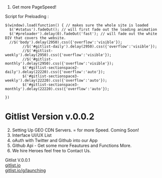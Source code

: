 
1. Get more PageSpeed!

Script for Preloading : 



    $(window).load(function() { // makes sure the whole site is loaded
      $('#status').fadeOut(); // will first fade out the loading animation
      $('#preloader').delay(0).fadeOut('fast'); // will fade out the white DIV that covers the website.
      //$('body').delay(2950).css({'overflow':'visible'});
            //$('#gitlist-daily').delay(2950).css({'overflow':'visible'});
            //$('#gitlist-weekly').delay(2950).css({'overflow':'visible'});
            //$('#gitlist-monthly').delay(2950).css({'overflow':'visible'});
            $('#gitlist-sectionspace2-daily').delay(22220).css({'overflow':'auto'});
            $('#gitlist-sectionspace3-weekly').delay(22220).css({'overflow':'auto'});
            $('#gitlist-sectionspace3-monthly').delay(22220).css({'overflow':'auto'});

    })


<h1>Gitlist Version v.0.0.2</h1> 

2. Setting Up GEO CDN Servers. = for more Speed. Coming Soon! 
3. Interface UI/UX List
4. oAuth with Twitter and Github into our App
5. Github Api - Get some more Feautures and Functions More.
6. We hire Heroes feel free to Contact Us. 


Gitlist V.0.0.1  <br>
<a href="http://www.gitlist.io">gitlist.io</a> 
<br>
<a href="http://www.gitlist.io/g/launching">gitlist.io/g/launching</a> 

